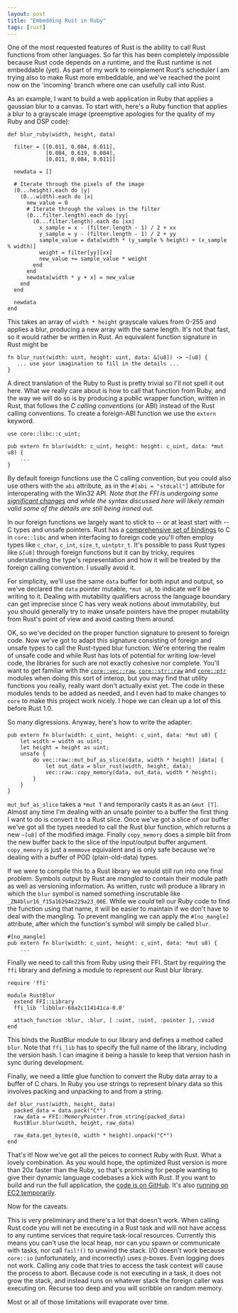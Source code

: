 ```yaml
---
layout: post
title: "Embedding Rust in Ruby"
tags: [rust]
---
```


One of the most requested features of Rust is the ability to call Rust functions from other languages.
So far this has been completely impossible because Rust code depends on a runtime,
and the Rust runtime is not embeddable (yet).
As part of my work to reimplement Rust's scheduler I am trying also to make Rust more embeddable,
and we've reached the point now on the 'incoming' branch where one can usefully call into Rust.

As an example,
I want to build a web application in Ruby that applies a gaussian blur to a canvas.
To start with, here's a Ruby function that applies a blur to a grayscale image
(preemptive apologies for the quality of my Ruby and DSP code):

    def blur_ruby(width, height, data)

      filter = [[0.011, 0.084, 0.011],
                [0.084, 0.619, 0.084],
                [0.011, 0.084, 0.011]]

      newdata = []

      # Iterate through the pixels of the image
      (0...height).each do |y|
        (0...width).each do |x|
          new_value = 0
          # Iterate through the values in the filter
          (0...filter.length).each do |yy|
            (0...filter.length).each do |xx|
              x_sample = x - (filter.length - 1) / 2 + xx
              y_sample = y - (filter.length - 1) / 2 + yy
              sample_value = data[width * (y_sample % height) + (x_sample % width)]
              weight = filter[yy][xx]
              new_value += sample_value * weight
            end
          end
          newdata[width * y + x] = new_value
        end
      end

      newdata
    end

This takes an array of `width * height` grayscale values from 0-255 and applies a blur,
producing a new array with the same length.
It's not that fast, so it would rather be written in Rust.
An equivalent function signature in Rust might be

    fn blur_rust(width: uint, height: uint, data: &[u8]) -> ~[u8] {
       ... use your imagination to fill in the details ...
    }

A direct translation of the Ruby to Rust is pretty trivial so I'll not spell it out here.
What we really care about is how to call that function from Ruby, and the way we will
do so is by producing a public wrapper function, written in Rust,
that follows the *C calling conventions* (or ABI) instead of the Rust calling conventions.
To create a foreign-ABI function we use the `extern` keyword.

    use core::libc::c_uint;

    pub extern fn blur(width: c_uint, height: height: c_uint, data: *mut u8) {
        ...
    }

By default foreign functions use the C calling convention,
but you could also use others with the `abi` attribute, as in the `#[abi = "stdcall"]`
attribute for interoperating with the Win32 API.
*Note that the FFI is undergoing some [significant changes](https://github.com/mozilla/rust/issues/3678)
and while the syntax discussed here will likely remain valid
some of the details are still being ironed out.*

In our foreign functions we largely want to stick to -- or at least start with -- C types and unsafe pointers.
Rust has a [comprehensive set of bindings](https://github.com/mozilla/rust/blob/master/src/libcore/libc.rs)
to C in `core::libc` and when interfacing to foreign
code you'll often employ types like `c_char`, `c_int`, `size_t`, `uintptr_t`.
It's possible to pass Rust types like `&[u8]` through foreign functions but it can by tricky,
requires understanding the type's representation and how it will be treated by the foreign calling convention.
I usually avoid it.

For simplicity, we'll use the same `data` buffer for both input and output,
so we've declared the `data` pointer mutable, `*mut u8`, to indicate we'll be writing to it.
Dealing with mutability qualifiers across the language boundary can get imprecise
since C has very weak notions about immutability,
but you should generally try to make unsafe pointers have the proper mutability
from Rust's point of view and avoid casting them around.

OK, so we've decided on the proper function signature to present to foreign code.
Now we've got to adapt this signature consisting of foreign and unsafe types
to call the Rust-typed blur function.
We're entering the realm of unsafe code and while Rust has lots of potential
for writing low-level code, the libraries for such are not exactly cohesive nor complete.
You'll want to get familiar with the [`core::vec::raw`][vec_raw], [`core::str::raw`][str_raw] and
[`core::ptr`][ptr] modules when doing this sort of interop,
but you may find that utility functions you really, really want don't actually exist yet.
The code in these modules tends to be added as needed,
and I even had to make changes to `core` to make this project work nicely.
I hope we can clean up a lot of this before Rust 1.0.

[vec_raw]: http://static.rust-lang.org/doc/0.5/core/vec_raw.html
[str_raw]: http://static.rust-lang.org/doc/0.5/core/str_raw.html
[ptr]: http://static.rust-lang.org/doc/0.5/core/ptr.html

So many digressions. Anyway, here's how to write the adapter:

    pub extern fn blur(width: c_uint, height: c_uint, data: *mut u8) {
        let width = width as uint;
        let height = height as uint;
        unsafe {
            do vec::raw::mut_buf_as_slice(data, width * height) |data| {
                let out_data = blur_rust(width, height, data);
                vec::raw::copy_memory(data, out_data, width * height);
            }
        }
    }

`mut_buf_as_slice` takes a `*mut T` and temporarily casts it as an `&mut [T]`.
Almost any time I'm dealing with an unsafe pointer to a buffer
the first thing I want to do is convert it to a Rust slice.
Once we've got a slice of our buffer we've got all the types needed to call
the Rust blur function, which returns a new `~[u8]` of the modified image.
Finally `copy_memory` does a simple blit from the new buffer back to the
slice of the input/output buffer argument.
`copy_memory` is just a `memmove` equivalent and is only safe
because we're dealing with a buffer of POD (plain-old-data) types.

If we were to compile this to a Rust library we would still run into one final problem.
Symbols output by Rust are *mangled* to contain their module
path as well as versioning information.
As written, rustc will produce a library in which the `blur` symbol is
named something inscrutable like `_ZN4blur16_f15a16294e229a23_00E`.
While we *could* tell our Ruby code to find the function using that name,
it will be easier to maintain if we don't have to deal with the mangling.
To prevent mangling we can apply the `#[no_mangle]` attribute, after
which the function's symbol will simply be called `blur`.

    #[no_mangle]
    pub extern fn blur(width: c_uint, height: c_uint, data: *mut u8) {
        ...


Finally we need to call this from Ruby using their FFI.
Start by requiring the `ffi` library and defining a module to represent
our Rust blur library.

    require 'ffi'

    module RustBlur
      extend FFI::Library
      ffi_lib 'libblur-68a2c114141ca-0.0'

      attach_function :blur, :blur, [ :uint, :uint, :pointer ], :void
    end

This binds the RustBlur module to our library and defines a method called `blur`.
Note that `ffi_lib` has to specify the full name of the library, including
the version hash.
I can imagine it being a hassle to keep that version
hash in sync during development.

Finally, we need a little glue function to convert the Ruby data array
to a buffer of C chars. In Ruby you use strings to represent binary
data so this involves packing and unpacking to and from a string.

    def blur_rust(width, height, data)
      packed_data = data.pack("C*")
      raw_data = FFI::MemoryPointer.from_string(packed_data)
      RustBlur.blur(width, height, raw_data)
  
      raw_data.get_bytes(0, width * height).unpack("C*")
    end

That's it! Now we've got all the peices to connect Ruby with Rust. What a lovely combination.
As you would hope, the optimized Rust version is more than 20x faster than the Ruby,
so that's promising for people wanting to give their dynamic language codebases a kick with Rust.
If you want to build and run the full application, the [code is on GitHub](https://github.com/brson/rubyrustdemo).
It's also [running on EC2 temporarily](http://rubyrustdemo-1226433825.us-west-2.elb.amazonaws.com/index.html).

Now for the caveats.

This is very preliminary and there's a lot that doesn't work.
When calling Rust code you will not be executing in a Rust task and will not have access to any
runtime services that require task-local resources.
Currently this means you can't use the local heap,
nor can you spawn or communicate with tasks, nor call `fail!()` to unwind the stack.
I/O doesn't work because `core::io` (unfortunately, and incorrectly) uses `@`-boxes.
Even logging does not work.
Calling any code that tries to access the task context will cause the process to abort.
Because code is not executing in a task, it does not grow the stack, and instead runs on
whatever stack the foreign caller was executing on.
Recurse too deep and you will scribble on random memory.

Most or all of those limitations will evaporate over time.
